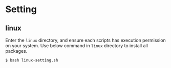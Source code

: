# Setting

## linux

Enter the `linux` directory, and ensure each scripts has execution permission on your system.
Use below command in `linux` directory to install all packages.

```shell
$ bash linux-setting.sh
```

